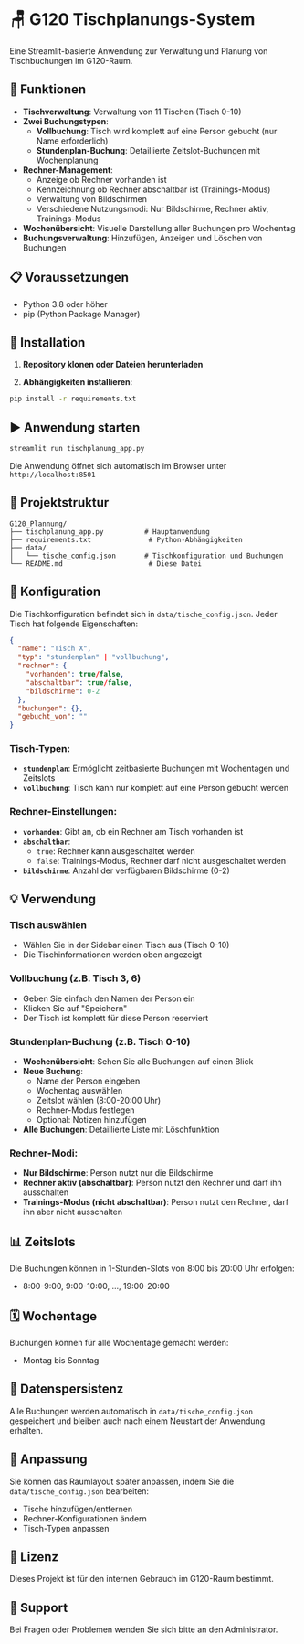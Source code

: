 # 🪑 G120 Tischplanungs-System

Eine Streamlit-basierte Anwendung zur Verwaltung und Planung von Tischbuchungen im G120-Raum.

## 🎯 Funktionen

- **Tischverwaltung**: Verwaltung von 11 Tischen (Tisch 0-10)
- **Zwei Buchungstypen**:
  - **Vollbuchung**: Tisch wird komplett auf eine Person gebucht (nur Name erforderlich)
  - **Stundenplan-Buchung**: Detaillierte Zeitslot-Buchungen mit Wochenplanung
- **Rechner-Management**:
  - Anzeige ob Rechner vorhanden ist
  - Kennzeichnung ob Rechner abschaltbar ist (Trainings-Modus)
  - Verwaltung von Bildschirmen
  - Verschiedene Nutzungsmodi: Nur Bildschirme, Rechner aktiv, Trainings-Modus
- **Wochenübersicht**: Visuelle Darstellung aller Buchungen pro Wochentag
- **Buchungsverwaltung**: Hinzufügen, Anzeigen und Löschen von Buchungen

## 📋 Voraussetzungen

- Python 3.8 oder höher
- pip (Python Package Manager)

## 🚀 Installation

1. **Repository klonen oder Dateien herunterladen**

2. **Abhängigkeiten installieren**:
```bash
pip install -r requirements.txt
```

## ▶️ Anwendung starten

```bash
streamlit run tischplanung_app.py
```

Die Anwendung öffnet sich automatisch im Browser unter `http://localhost:8501`

## 📁 Projektstruktur

```
G120_Plannung/
├── tischplanung_app.py          # Hauptanwendung
├── requirements.txt              # Python-Abhängigkeiten
├── data/
│   └── tische_config.json       # Tischkonfiguration und Buchungen
└── README.md                     # Diese Datei
```

## 🔧 Konfiguration

Die Tischkonfiguration befindet sich in `data/tische_config.json`. Jeder Tisch hat folgende Eigenschaften:

```json
{
  "name": "Tisch X",
  "typ": "stundenplan" | "vollbuchung",
  "rechner": {
    "vorhanden": true/false,
    "abschaltbar": true/false,
    "bildschirme": 0-2
  },
  "buchungen": {},
  "gebucht_von": ""
}
```

### Tisch-Typen:

- **`stundenplan`**: Ermöglicht zeitbasierte Buchungen mit Wochentagen und Zeitslots
- **`vollbuchung`**: Tisch kann nur komplett auf eine Person gebucht werden

### Rechner-Einstellungen:

- **`vorhanden`**: Gibt an, ob ein Rechner am Tisch vorhanden ist
- **`abschaltbar`**: 
  - `true`: Rechner kann ausgeschaltet werden
  - `false`: Trainings-Modus, Rechner darf nicht ausgeschaltet werden
- **`bildschirme`**: Anzahl der verfügbaren Bildschirme (0-2)

## 💡 Verwendung

### Tisch auswählen
- Wählen Sie in der Sidebar einen Tisch aus (Tisch 0-10)
- Die Tischinformationen werden oben angezeigt

### Vollbuchung (z.B. Tisch 3, 6)
- Geben Sie einfach den Namen der Person ein
- Klicken Sie auf "Speichern"
- Der Tisch ist komplett für diese Person reserviert

### Stundenplan-Buchung (z.B. Tisch 0-10)
- **Wochenübersicht**: Sehen Sie alle Buchungen auf einen Blick
- **Neue Buchung**: 
  - Name der Person eingeben
  - Wochentag auswählen
  - Zeitslot wählen (8:00-20:00 Uhr)
  - Rechner-Modus festlegen
  - Optional: Notizen hinzufügen
- **Alle Buchungen**: Detaillierte Liste mit Löschfunktion

### Rechner-Modi:
- **Nur Bildschirme**: Person nutzt nur die Bildschirme
- **Rechner aktiv (abschaltbar)**: Person nutzt den Rechner und darf ihn ausschalten
- **Trainings-Modus (nicht abschaltbar)**: Person nutzt den Rechner, darf ihn aber nicht ausschalten

## 📊 Zeitslots

Die Buchungen können in 1-Stunden-Slots von 8:00 bis 20:00 Uhr erfolgen:
- 8:00-9:00, 9:00-10:00, ..., 19:00-20:00

## 🗓️ Wochentage

Buchungen können für alle Wochentage gemacht werden:
- Montag bis Sonntag

## 🔄 Datenspersistenz

Alle Buchungen werden automatisch in `data/tische_config.json` gespeichert und bleiben auch nach einem Neustart der Anwendung erhalten.

## 🎨 Anpassung

Sie können das Raumlayout später anpassen, indem Sie die `data/tische_config.json` bearbeiten:
- Tische hinzufügen/entfernen
- Rechner-Konfigurationen ändern
- Tisch-Typen anpassen

## 📝 Lizenz

Dieses Projekt ist für den internen Gebrauch im G120-Raum bestimmt.

## 🤝 Support

Bei Fragen oder Problemen wenden Sie sich bitte an den Administrator.